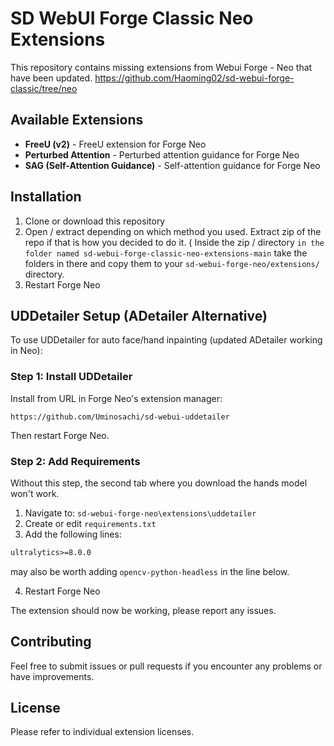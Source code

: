# SD WebUI Forge Classic Neo Extensions

This repository contains missing extensions from Webui Forge - Neo that have been updated.
https://github.com/Haoming02/sd-webui-forge-classic/tree/neo

## Available Extensions

- **FreeU (v2)** - FreeU extension for Forge Neo
- **Perturbed Attention** - Perturbed attention guidance for Forge Neo  
- **SAG (Self-Attention Guidance)** - Self-attention guidance for Forge Neo

## Installation

1. Clone or download this repository
2. Open / extract depending on which method you used. Extract zip of the repo if that is how you decided to do it. ( Inside the zip / directory `in the folder named sd-webui-forge-classic-neo-extensions-main` take the folders in there and copy them to your `sd-webui-forge-neo/extensions/` directory.
3. Restart Forge Neo 

## UDDetailer Setup (ADetailer Alternative)

To use UDDetailer for auto face/hand inpainting (updated ADetailer working in Neo):

### Step 1: Install UDDetailer

Install from URL in Forge Neo's extension manager:
```
https://github.com/Uminosachi/sd-webui-uddetailer
```

Then restart Forge Neo.

### Step 2: Add Requirements

Without this step, the second tab where you download the hands model won't work.

1. Navigate to: `sd-webui-forge-neo\extensions\uddetailer`
2. Create or edit `requirements.txt`
3. Add the following lines:

```txt
ultralytics>=8.0.0
```
may also be worth adding 
```opencv-python-headless``` in the line below.


4. Restart Forge Neo

The extension should now be working, please report any issues.

## Contributing

Feel free to submit issues or pull requests if you encounter any problems or have improvements.

## License

Please refer to individual extension licenses.
